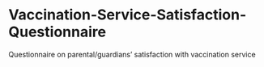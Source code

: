 # Vaccination-Service-Satisfaction-Questionnaire
Questionnaire on parental/guardians’ satisfaction with vaccination service
